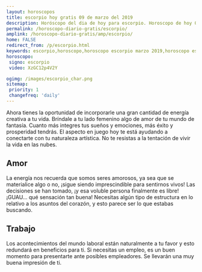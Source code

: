 ```yaml
---
layout: horoscopos
title: escorpio hoy gratis 09 de marzo del 2019 
description: Horóscopo del dia de hoy para escorpio. Horoscopo de hoy 09 de marzo del 2019. Las predicciones de amor, trabajo, vida personal gratis.
permalink: /horoscopo-diario-gratis/escorpio/
amplink: /horoscopo-diario-gratis/amp/escorpio/
home: FALSE
redirect_from: /p/escorpio.html
keywords: escorpio,horoscopo,horoscopo escorpio marzo 2019,horoscopo escorpio hoy,tarot escorpio marzo 2019,horoscopo escorpio,tarot escorpio hoy,horoscopo de hoy,horoscopo diario,tarot del amor,horoscopo de hoy escorpio,horoscopo diario del tarot, Horoscopo de hoy escorpio 09 de marzo del 2019,horóscopo del día, el horoscopo de hoy
horoscopo:
 signo: escorpio
 video: XzGC12p4V2Y

ogimg: /images/escorpio_char.png
sitemap:
 priority: 1
 changefreq: 'daily'
---
```



Ahora tienes la oportunidad de incorporarle una gran cantidad de energía creativa a tu vida. Bríndale a tu lado femenino algo de amor de tu mundo de fantasía. Cuanto más integres tus sueños y emociones, más éxito y prosperidad tendrás. El aspecto en juego hoy te está ayudando a conectarte con tu naturaleza artística. No te resistas a la tentación de vivir la vida en las nubes.

## Amor

La energía nos recuerda que somos seres amorosos, ya sea que se materialice algo o no, ¡sigue siendo imprescindible para sentirnos vivos! Las decisiones se han tomado, ¡y esa voluble persona finalmente es libre! ¡GUAU... qué sensación tan buena! Necesitas algún tipo de estructura en lo relativo a los asuntos del corazón, y esto parece ser lo que estabas buscando.

## Trabajo

Los acontecimientos del mundo laboral están naturalmente a tu favor y esto redundará en beneficios para ti. Si necesitas un empleo, es un buen momento para presentarte ante posibles empleadores. Se llevarán una muy buena impresión de ti.